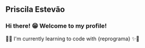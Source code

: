 ## Priscila Estevão

### Hi there! :grin: Welcome to my profile!

:purple_heart:✨ I'm currently learning to code with {reprograma} ✨:purple_heart:
